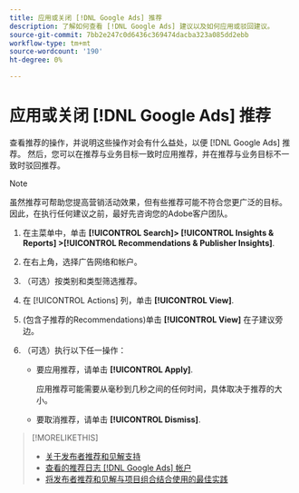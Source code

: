 ```yaml
---
title: 应用或关闭 [!DNL Google Ads] 推荐
description: 了解如何查看 [!DNL Google Ads] 建议以及如何应用或驳回建议。
source-git-commit: 7bb2e247c0d6436c369474dacba323a085dd2ebb
workflow-type: tm+mt
source-wordcount: '190'
ht-degree: 0%

---
```


# 应用或关闭 [!DNL Google Ads] 推荐

查看推荐的操作，并说明这些操作对会有什么益处，以便 [!DNL Google Ads] 推荐。 然后，您可以在推荐与业务目标一致时应用推荐，并在推荐与业务目标不一致时驳回推荐。

>[!NOTE]
>
>虽然推荐可帮助您提高营销活动效果，但有些推荐可能不符合您更广泛的目标。 因此，在执行任何建议之前，最好先咨询您的Adobe客户团队。

1. 在主菜单中，单击 **[!UICONTROL Search]> [!UICONTROL Insights & Reports] >[!UICONTROL Recommendations & Publisher Insights]**.

1. 在右上角，选择广告网络和帐户。

1. （可选）按类别和类型筛选推荐。

1. 在 [!UICONTROL Actions] 列，单击 **[!UICONTROL View]**.

1. (包含子推荐的Recommendations)单击 **[!UICONTROL View]** 在子建议旁边。

1. （可选）执行以下任一操作：

   * 要应用推荐，请单击 **[!UICONTROL Apply]**.

      应用推荐可能需要从毫秒到几秒之间的任何时间，具体取决于推荐的大小。

   * 要取消推荐，请单击 **[!UICONTROL Dismiss]**.

>[!MORELIKETHIS]
>
>* [关于发布者推荐和见解支持](recommendation-support.md)
>* [查看的推荐日志 [!DNL Google Ads] 帐户](google-recommendation-view-log.md)
>* [将发布者推荐和见解与项目组合结合使用的最佳实践](recommendation-best-practices.md)

